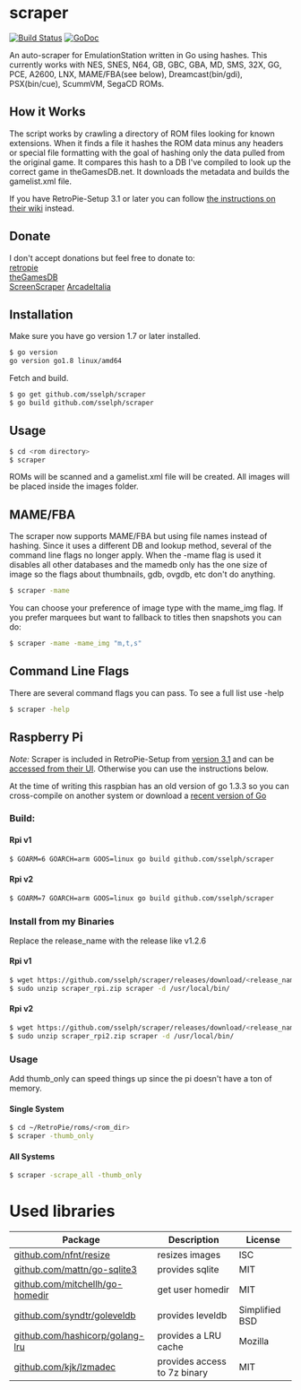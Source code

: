scraper
=======
[![Build Status](https://travis-ci.org/sselph/scraper.svg?branch=master)](https://travis-ci.org/sselph/scraper) [![GoDoc](https://godoc.org/github.com/sselph/scraper?status.svg)](https://godoc.org/github.com/sselph/scraper)

An auto-scraper for EmulationStation written in Go using hashes.
This currently works with NES, SNES, N64, GB, GBC, GBA, MD, SMS, 32X, GG, PCE, A2600, LNX, MAME/FBA(see below), Dreamcast(bin/gdi), PSX(bin/cue), ScummVM, SegaCD ROMs.

How it Works
------------
The script works by crawling a directory of ROM files looking for known extensions. When it finds a file it hashes the ROM data minus any headers or special file formatting with the goal of hashing only the data pulled from the original game. It compares this hash to a DB I've compiled to look up the correct game in theGamesDB.net. It downloads the metadata and builds the gamelist.xml file.

If you have RetroPie-Setup 3.1 or later you can follow [the instructions on their wiki](https://github.com/RetroPie/RetroPie-setup/wiki/scraper) instead.

Donate
------
I don't accept donations but feel free to donate to:  
[retropie](https://retropie.org.uk/donate/)  
[theGamesDB](http://thegamesdb.net/)  
[ScreenScraper](https://screenscraper.fr/)
[ArcadeItalia](http://adb.arcadeitalia.net/)

Installation
------------

Make sure you have go version 1.7 or later installed.

```bash
$ go version
go version go1.8 linux/amd64
```

Fetch and build.

```bash
$ go get github.com/sselph/scraper
$ go build github.com/sselph/scraper
```

Usage
-----

```bash
$ cd <rom directory>
$ scraper
```

ROMs will be scanned and a gamelist.xml file will be created. All images will be placed inside the images folder.

MAME/FBA
----
The scraper now supports MAME/FBA but using file names instead of hashing. Since it uses a different DB and lookup method, several of the command line flags no longer apply. When the -mame flag is used it disables all other databases and the mamedb only has the one size of image so the flags about thumbnails, gdb, ovgdb, etc don't do anything.

```bash
$ scraper -mame
```

You can choose your preference of image type with the mame_img flag. If you prefer marquees but want to fallback to titles then snapshots you can do:
```bash
$ scraper -mame -mame_img "m,t,s"
```

Command Line Flags
------------------
There are several command flags you can pass. To see a full list use -help

```bash
$ scraper -help
```

Raspberry Pi
------------

*Note:* Scraper is included in RetroPie-Setup from [version 3.1](https://github.com/RetroPie/RetroPie-Setup/releases/tag/3.1) and can be [accessed from their UI](https://github.com/RetroPie/RetroPie-setup/wiki/scraper). Otherwise you can use the instructions below.

At the time of writing this raspbian has an old version of go 1.3.3 so you can cross-compile on another system or download a [recent version of Go](https://golang.org/dl/)

### Build:

#### Rpi v1
```bash
$ GOARM=6 GOARCH=arm GOOS=linux go build github.com/sselph/scraper
```
#### Rpi v2
```bash
$ GOARM=7 GOARCH=arm GOOS=linux go build github.com/sselph/scraper
```

### Install from my Binaries

Replace the release_name with the release like v1.2.6

#### Rpi v1
```bash
$ wget https://github.com/sselph/scraper/releases/download/<release_name>/scraper_rpi.zip
$ sudo unzip scraper_rpi.zip scraper -d /usr/local/bin/
```
#### Rpi v2
```bash
$ wget https://github.com/sselph/scraper/releases/download/<release_name>/scraper_rpi2.zip
$ sudo unzip scraper_rpi2.zip scraper -d /usr/local/bin/
```

### Usage
Add thumb_only can speed things up since the pi doesn't have a ton of memory.

#### Single System
```bash
$ cd ~/RetroPie/roms/<rom_dir>
$ scraper -thumb_only
```

#### All Systems
```bash
$ scraper -scrape_all -thumb_only
```

Used libraries
==============

| Package | Description | License |
| --- | --- | --- |
| [github.com/nfnt/resize](https://github.com/nfnt/resize) | resizes images | ISC |
| [github.com/mattn/go-sqlite3](https://github.com/mattn/go-sqlite3) | provides sqlite | MIT |
| [github.com/mitchellh/go-homedir](https://github.com/mitchellh/go-homedir) | get user homedir | MIT |
| [github.com/syndtr/goleveldb](https://github.com/syndtr/goleveldb) | provides leveldb | Simplified BSD |
| [github.com/hashicorp/golang-lru](https://github.com/hashicorp/golang-lru) | provides a LRU cache | Mozilla |
| [github.com/kjk/lzmadec](https://github.com/kjk/lzmadec) | provides access to 7z binary | MIT |
